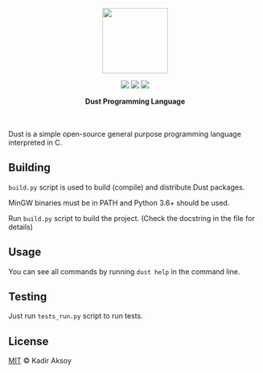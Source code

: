 <p align="center"><img src="https://i.imgur.com/kHhp1tB.png" width=130></p>
<p align="center">
  <img src="https://img.shields.io/badge/license-MIT-blue.svg">
  <img src="https://img.shields.io/badge/version-0.0.16-yellow">
  <a href="https://www.codacy.com/gh/kadir014/Dust/dashboard?utm_source=github.com&amp;utm_medium=referral&amp;utm_content=kadir014/Dust&amp;utm_campaign=Badge_Grade"><img src="https://app.codacy.com/project/badge/Grade/78b40ba8378d4292aa64c25178ca516c"><a/>
</p>
<p align="center">
<strong>Dust Programming Language</strong>
</p>
<br><br>
Dust is a simple open-source general purpose programming language interpreted in C.

## Building
`build.py` script is used to build (compile) and distribute Dust packages.

MinGW binaries must be in PATH and Python 3.6+ should be used.

Run `build.py` script to build the project. (Check the docstring in the file for details)

## Usage
You can see all commands by running `dust help` in the command line.

## Testing
Just run `tests_run.py` script to run tests.

## License
[MIT](LICENSE) © Kadir Aksoy
